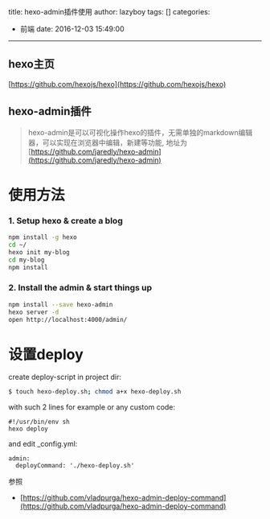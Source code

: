 title: hexo-admin插件使用
author: lazyboy
tags: []
categories:
  - 前端
date: 2016-12-03 15:49:00
---
## hexo主页
[https://github.com/hexojs/hexo](https://github.com/hexojs/hexo)

## hexo-admin插件
>hexo-admin是可以可视化操作hexo的插件，无需单独的markdown编辑器，可以实现在浏览器中编辑，新建等功能,
地址为[https://github.com/jaredly/hexo-admin](https://github.com/jaredly/hexo-admin)

# 使用方法
 
### 1. Setup hexo & create a blog
```Bash
npm install -g hexo
cd ~/
hexo init my-blog
cd my-blog
npm install
```

### 2. Install the admin & start things up

```Bash
npm install --save hexo-admin
hexo server -d
open http://localhost:4000/admin/
```

# 设置deploy

create deploy-script in project dir:
```Bash
$ touch hexo-deploy.sh; chmod a+x hexo-deploy.sh
```

with such 2 lines for example or any custom code:

```
#!/usr/bin/env sh
hexo deploy
```

and edit _config.yml:

```
admin:
  deployCommand: './hexo-deploy.sh'
```

参照
- [https://github.com/vladpurga/hexo-admin-deploy-command](https://github.com/vladpurga/hexo-admin-deploy-command)